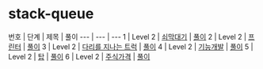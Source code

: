# stack-queue

번호 | 단계 | 제목 | 풀이
--- | --- | ---
1 | Level 2 | [쇠막대기](https://programmers.co.kr/learn/courses/30/lessons/42585) | [풀이](https://github.com/well-well-study/jobata-algorithm/blob/master/problem-kit/stack-queue/%EC%87%A0%EB%A7%89%EB%8C%80%EA%B8%B0.md)
2 | Level 2 | [프린터](https://programmers.co.kr/learn/courses/30/lessons/42587) | [풀이](https://github.com/well-well-study/jobata-algorithm/blob/master/problem-kit/stack-queue/%ED%94%84%EB%A6%B0%ED%84%B0.md)
3 | Level 2 | [다리를 지나는 트럭](https://programmers.co.kr/learn/courses/30/lessons/42583) | [풀이](https://github.com/well-well-study/jobata-algorithm/blob/master/problem-kit/stack-queue/%EB%8B%A4%EB%A6%AC%EB%A5%BC%20%EC%A7%80%EB%82%98%EB%8A%94%20%ED%8A%B8%EB%9F%AD.md)
4 | Level 2 | [기능개발](https://programmers.co.kr/learn/courses/30/lessons/42586) | [풀이](https://github.com/well-well-study/jobata-algorithm/blob/master/problem-kit/stack-queue/%EA%B8%B0%EB%8A%A5%EA%B0%9C%EB%B0%9C.md)
5 | Level 2 | [탑](https://programmers.co.kr/learn/courses/30/lessons/42588) | [풀이](https://github.com/well-well-study/jobata-algorithm/blob/master/problem-kit/stack-queue/%ED%83%91.md)
6 | Level 2 | [주식가격](https://programmers.co.kr/learn/courses/30/lessons/42584) | [풀이](https://github.com/well-well-study/jobata-algorithm/blob/master/problem-kit/stack-queue/%EC%A3%BC%EC%8B%9D%EA%B0%80%EA%B2%A9.md)
